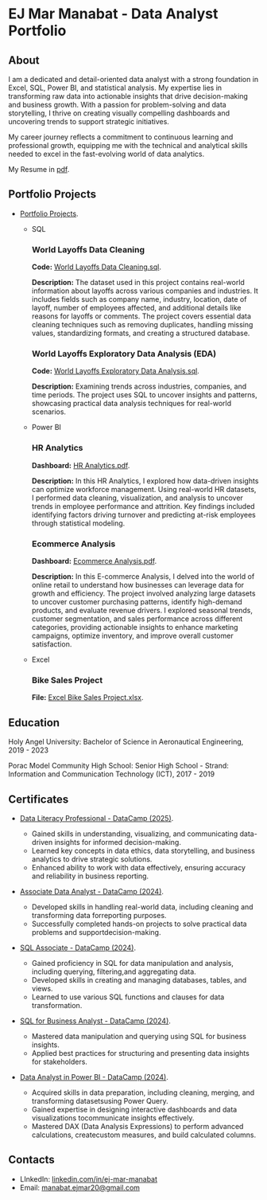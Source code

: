 # EJ Mar Manabat - Data Analyst Portfolio

## About 

I am a dedicated and detail-oriented data analyst with a strong foundation in Excel, SQL, Power BI, and statistical analysis. My expertise lies in transforming raw data into actionable insights that drive decision-making and business growth. With a passion for problem-solving and data storytelling, I thrive on creating visually compelling dashboards and uncovering trends to support strategic initiatives.

My career journey reflects a commitment to continuous learning and professional growth, equipping me with the technical and analytical skills needed to excel in the fast-evolving world of data analytics.

My Resume in [pdf](https://github.com/ejymnbt/EJ-Mar-Manabat---Data-Analyst-Portfolio/blob/main/Manabat%2C%20EJ%20Mar%20-%20Resume.pdf).

## Portfolio Projects
- [Portfolio Projects](https://github.com/ejymnbt/Portfolio-Projects?tab=readme-ov-file#portfolio-projects).
  - SQL
    ### World Layoffs Data Cleaning
    **Code:** [World Layoffs Data Cleaning.sql](https://github.com/ejymnbt/Portfolio-Projects/blob/main/World%20Layoffs%20Data%20Cleaning.sql).
    
    **Description:** The dataset used in this project contains real-world information about layoffs across various companies and industries. It includes fields such as company name, industry, location, date of layoff, number of employees affected, and additional details like reasons for layoffs or comments. The project covers essential data cleaning techniques such as removing duplicates, handling missing values, standardizing formats, and creating a structured database.

    ### World Layoffs Exploratory Data Analysis (EDA)
    **Code:** [World Layoffs Exploratory Data Analysis.sql](https://github.com/ejymnbt/Portfolio-Projects/blob/main/World%20Layoffs%20Exploratory%20Data%20Analysis.sql).

    **Description:** Examining trends across industries, companies, and time periods. The project uses SQL to uncover insights and patterns, showcasing practical data analysis techniques for real-world scenarios.

  - Power BI
    ### HR Analytics
    **Dashboard:** [HR Analytics.pdf](https://github.com/ejymnbt/Portfolio-Projects/blob/main/HR%20Analytics.pdf).
    
    **Description:** In this HR Analytics, I explored how data-driven insights can optimize workforce management. Using real-world HR datasets, I performed data cleaning, visualization, and analysis to uncover trends in employee performance and attrition. Key findings included identifying factors driving turnover and predicting at-risk employees through statistical modeling.

    ### Ecommerce Analysis
    **Dashboard:** [Ecommerce Analysis.pdf](https://github.com/ejymnbt/Portfolio-Projects/blob/main/Ecommerce%20Analysis.pdf).

    **Description:** In this E-commerce Analysis, I delved into the world of online retail to understand how businesses can leverage data for growth and efficiency. The project involved analyzing large datasets to uncover customer purchasing patterns, identify high-demand products, and evaluate revenue drivers. I explored seasonal trends, customer segmentation, and sales performance across different categories, providing actionable insights to enhance marketing campaigns, optimize inventory, and improve overall customer satisfaction.
    
  - Excel
    ### Bike Sales Project
    **File:** [Excel Bike Sales Project.xlsx](https://github.com/ejymnbt/Portfolio-Projects/blob/main/Excel%20Bike%20Sales%20Project.xlsx).

## Education
Holy Angel University:
Bachelor of Science in Aeronautical Engineering,
2019 - 2023

Porac Model Community High School:
Senior High School - Strand: Information and Communication Technology (ICT),
2017 - 2019

## Certificates
- [Data Literacy Professional - DataCamp (2025)](https://github.com/ejymnbt/Portfolio-Projects/blob/main/Data%20Literacy%20Professional.pdf).
  - Gained skills in understanding, visualizing, and communicating data-driven insights for informed decision-making.
  - Learned key concepts in data ethics, data storytelling, and business analytics to drive strategic solutions.
  - Enhanced ability to work with data effectively, ensuring accuracy and reliability in business reporting.
    
- [Associate Data Analyst - DataCamp (2024)](https://github.com/ejymnbt/Portfolio-Projects/blob/main/DAA0014953364438.pdf).
  - Developed skills in handling real-world data, including cleaning and transforming data forreporting purposes.
  - Successfully completed hands-on projects to solve practical data problems and supportdecision-making.
    
- [SQL Associate - DataCamp (2024)](https://github.com/ejymnbt/Portfolio-Projects/blob/main/SQA0017793629298.pdf).
  - Gained proficiency in SQL for data manipulation and analysis, including querying, filtering,and aggregating data.
  - Developed skills in creating and managing databases, tables, and views.
  - Learned to use various SQL functions and clauses for data transformation.
    
- [SQL for Business Analyst - DataCamp (2024)](https://github.com/ejymnbt/Portfolio-Projects/blob/main/SQL%20for%20Business%20Analysts.pdf).
  - Mastered data manipulation and querying using SQL for business insights.
  - Applied best practices for structuring and presenting data insights for stakeholders.
    
- [Data Analyst in Power BI - DataCamp (2024)](https://github.com/ejymnbt/Portfolio-Projects/blob/main/Data%20Analyst%20in%20Power%20BI.pdf).
  - Acquired skills in data preparation, including cleaning, merging, and transforming datasetsusing Power Query.
  - Gained expertise in designing interactive dashboards and data visualizations tocommunicate insights effectively.
  - Mastered DAX (Data Analysis Expressions) to perform advanced calculations, createcustom measures, and build calculated columns.

## Contacts
- LInkedIn: [linkedin.com/in/ej-mar-manabat](www.linkedin.com/in/ej-mar-manabat)
- Email: manabat.ejmar20@gmail.com

